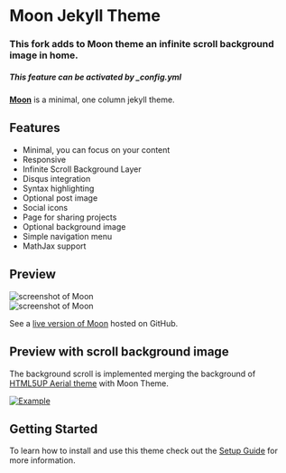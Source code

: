 # Moon Jekyll Theme 

### This fork adds to Moon theme an infinite scroll background image in home.
##### This feature can be activated by _config.yml

**[Moon](https://taylantatli.github.io/Moon)** is a minimal, one column jekyll theme.

## Features
* Minimal, you can focus on your content
* Responsive
* Infinite Scroll Background Layer
* Disqus integration
* Syntax highlighting
* Optional post image
* Social icons
* Page for sharing projects
* Optional background image
* Simple navigation menu
* MathJax support

## Preview

![screenshot of Moon](https://cloud.githubusercontent.com/assets/754514/14509720/61c61058-01d6-11e6-93ab-0918515ecd56.png)    
![screenshot of Moon](https://cloud.githubusercontent.com/assets/754514/14509716/61ac6c8e-01d6-11e6-879f-8308883de790.png)

See a [live version of Moon](https://taylantatli.github.io/Moon) hosted on GitHub.

## Preview with scroll background image

The background scroll is implemented merging the background of [HTML5UP Aerial theme](https://html5up.net/aerial) with Moon Theme. 

[![Example](https://img.youtube.com/vi/O_t78HIKoio/0.jpg)](https://www.youtube.com/watch?v=O_t78HIKoio)
## Getting Started

To learn how to install and use this theme check out the [Setup Guide](https://taylantatli.github.io/Moon/moon-theme/) for more information.
